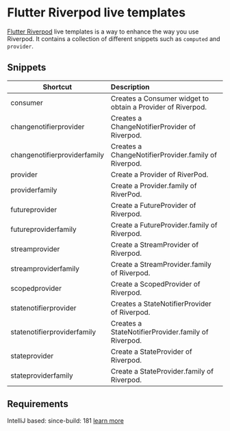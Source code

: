 # Flutter Riverpod live templates

[Flutter Riverpod](https://github.com/rrousselGit/river_pod) live templates is a way to enhance the way you use Riverpod. It contains a collection of different
snippets such as `computed` and `provider`.


## Snippets

| Shortcut   |      Description      |
|----------|:-------------|
| consumer |  Creates a Consumer widget to obtain a Provider of Riverpod. |
| changenotifierprovider |  Creates a ChangeNotifierProvider of Riverpod. |
| changenotifierproviderfamily |  Creates a ChangeNotifierProvider.family of Riverpod. |
| provider | Create a Provider of RiverPod. |
| providerfamily | Create a Provider.family of RiverPod. |
| futureprovider | Create a FutureProvider of Riverpod. |
| futureproviderfamily | Create a FutureProvider.family of Riverpod. |
| streamprovider |    Create a StreamProvider of Riverpod.   |
| streamproviderfamily |    Create a StreamProvider.family of Riverpod.   |
| scopedprovider |    Create a ScopedProvider of Riverpod.   |
| statenotifierprovider |  Creates a StateNotifierProvider of Riverpod. |
| statenotifierproviderfamily |  Creates a StateNotifierProvider.family of Riverpod. |
| stateprovider | Create a StateProvider of Riverpod. |
| stateproviderfamily | Create a StateProvider.family of Riverpod. |

## Requirements

IntelliJ based: since-build: 181 [learn more](https://www.jetbrains.org/intellij/sdk/docs/basics/getting_started/build_number_ranges.html)


[Riverpod]: https://github.com/rrousselGit/river_podRiverpod